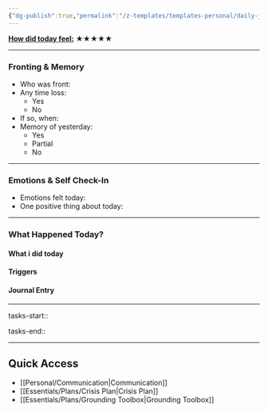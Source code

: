 ```yaml
---
{"dg-publish":true,"permalink":"/z-templates/templates-personal/daily-journal-date/","tags":["daily"],"noteIcon":""}
---
```


**<u>How did today feel:</u>** ★★★★★

---

### Fronting & Memory
- Who was front:  
- Any time loss: 
	- Yes 
	- No  
- If so, when:  
- Memory of yesterday: 
	- Yes
	- Partial
	- No  

---

### Emotions & Self Check-In
- Emotions felt today:  
- One positive thing about today:  

---

### What Happened Today?

#### What i did today
#### Triggers 

#### Journal Entry

---

tasks-start::



tasks-end::

---

## Quick Access
- [[Personal/Communication\|Communication]]
- [[Essentials/Plans/Crisis Plan\|Crisis Plan]]
- [[Essentials/Plans/Grounding Toolbox\|Grounding Toolbox]]

